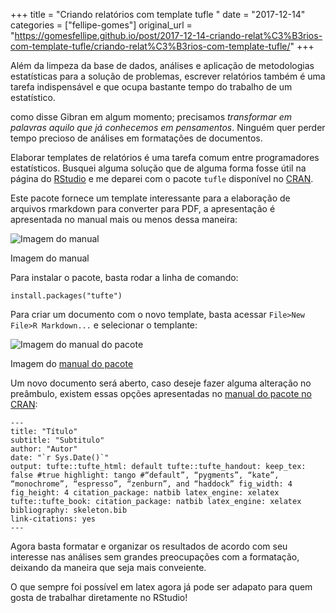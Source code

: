 +++
title = "Criando relatórios com template tufle "
date = "2017-12-14"
categories = ["fellipe-gomes"]
original_url = "https://gomesfellipe.github.io/post/2017-12-14-criando-relat%C3%B3rios-com-template-tufle/criando-relat%C3%B3rios-com-template-tufle/"
+++

<p>
Além da limpeza da base de dados, análises e aplicação de metodologias
estatísticas para a solução de problemas, escrever relatórios também é
uma tarefa indispensável e que ocupa bastante tempo do trabalho de um
estatístico.
</p>
<p>
como disse Gibran em algum momento; precisamos <em>transformar em
palavras aquilo que já conhecemos em pensamentos</em>. Ninguém quer
perder tempo precioso de análises em formatações de documentos.
</p>
<p>
Elaborar templates de relatórios é uma tarefa comum entre programadores
estatísticos. Busquei alguma solução que de alguma forma fosse útil na
página do <a href="https://www.rstudio.com/">RStudio</a> e me deparei
com o pacote <code>tufle</code> disponível no
<a href="https://cran.r-project.org/">CRAN</a>.
</p>
<p>
Este pacote fornece um template interessante para a elaboração de
arquivos rmarkdown para converter para PDF, a apresentação é apresentada
no manual mais ou menos dessa maneira:
</p>
<img src="http://rmarkdown.rstudio.com/images/tufte-handout.png" alt="Imagem do manual">
<p class="caption">
Imagem do manual
</p>

<p>
Para instalar o pacote, basta rodar a linha de comando:
</p>
<pre class="r"><code>install.packages(&quot;tufte&quot;)</code></pre>

<p>
Para criar um documento com o novo template, basta acessar
<code>File&gt;New File&gt;R Markdown...</code> e selecionar o templante:
</p>
<img src="http://rmarkdown.rstudio.com/images/new-tufte-handout.png" alt="Imagem do manual do pacote">
<p class="caption">
Imagem do
<a href="http://rmarkdown.rstudio.com/tufte_handout_format.html#overview">manual
do pacote</a>
</p>

<p>
Um novo documento será aberto, caso deseje fazer alguma alteração no
preâmbulo, existem essas opções apresentadas no
<a href="https://cran.r-project.org/web/packages/tufte/tufte.pdf">manual
do pacote no CRAN</a>:
</p>

<pre class="r"><code>---
title: &quot;T&#xED;tulo&quot;
subtitle: &quot;Subtitulo&quot;
author: &quot;Autor&quot;
date: &quot;`r Sys.Date()`&quot;
output: tufte::tufte_html: default tufte::tufte_handout: keep_tex: false #true highlight: tango #&#x201C;default&#x201D;, &#x201C;pygments&#x201D;, &#x201C;kate&#x201D;, &#x201C;monochrome&#x201D;, &#x201C;espresso&#x201D;, &#x201C;zenburn&#x201D;, and &#x201C;haddock&#x201D; fig_width: 4 fig_height: 4 citation_package: natbib latex_engine: xelatex tufte::tufte_book: citation_package: natbib latex_engine: xelatex
bibliography: skeleton.bib
link-citations: yes
---</code></pre>
<p>
Agora basta formatar e organizar os resultados de acordo com seu
interesse nas análises sem grandes preocupações com a formatação,
deixando da maneira que seja mais conveiente.
</p>
<p>
O que sempre foi possível em latex agora já pode ser adapato para quem
gosta de trabalhar diretamente no RStudio!
</p>

